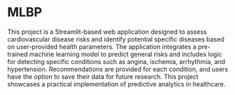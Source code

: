 # MLBP
This project is a Streamlit-based web application designed to assess cardiovascular disease risks and identify potential specific diseases based on user-provided health parameters. The application integrates a pre-trained machine learning model to predict general risks and includes logic for detecting specific conditions such as angina, ischemia, arrhythmia, and hypertension. Recommendations are provided for each condition, and users have the option to save their data for future research. This project showcases a practical implementation of predictive analytics in healthcare.
